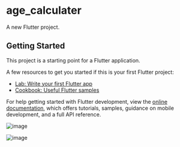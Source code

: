 # age_calculater

A new Flutter project.

## Getting Started

This project is a starting point for a Flutter application.

A few resources to get you started if this is your first Flutter project:

- [Lab: Write your first Flutter app](https://docs.flutter.dev/get-started/codelab)
- [Cookbook: Useful Flutter samples](https://docs.flutter.dev/cookbook)

For help getting started with Flutter development, view the
[online documentation](https://docs.flutter.dev/), which offers tutorials,
samples, guidance on mobile development, and a full API reference.

![image](https://user-images.githubusercontent.com/114163761/231740884-3a30df0c-339d-4c62-bd58-4e6c746f691e.png)

![image](https://user-images.githubusercontent.com/114163761/231740995-70ad60cd-cc70-4849-91e9-507692e7e870.png)
